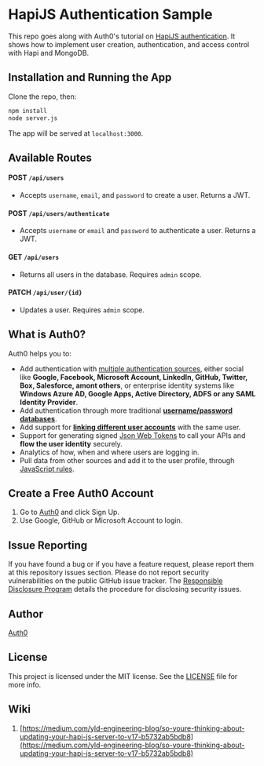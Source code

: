 # HapiJS Authentication Sample

This repo goes along with Auth0's tutorial on [HapiJS authentication](https://auth0.com/blog/2016/03/07/hapijs-authentication-secure-your-api-with-json-web-tokens/). It shows how to implement user creation, authentication, and access control with Hapi and MongoDB.

## Installation and Running the App

Clone the repo, then: 

```bash
npm install
node server.js
```

The app will be served at `localhost:3000`.

## Available Routes

#### **POST** `/api/users`
* Accepts `username`, `email`, and `password` to create a user. Returns a JWT.

#### **POST** `/api/users/authenticate`
* Accepts `username` or `email` and `password` to authenticate a user. Returns a JWT.

#### **GET** `/api/users`
* Returns all users in the database. Requires `admin` scope.

#### **PATCH** `/api/user/{id}`
* Updates a user. Requires `admin` scope.
 
## What is Auth0?

Auth0 helps you to:

* Add authentication with [multiple authentication sources](https://docs.auth0.com/identityproviders), either social like **Google, Facebook, Microsoft Account, LinkedIn, GitHub, Twitter, Box, Salesforce, amont others**, or enterprise identity systems like **Windows Azure AD, Google Apps, Active Directory, ADFS or any SAML Identity Provider**.
* Add authentication through more traditional **[username/password databases](https://docs.auth0.com/mysql-connection-tutorial)**.
* Add support for **[linking different user accounts](https://docs.auth0.com/link-accounts)** with the same user.
* Support for generating signed [Json Web Tokens](https://docs.auth0.com/jwt) to call your APIs and **flow the user identity** securely.
* Analytics of how, when and where users are logging in.
* Pull data from other sources and add it to the user profile, through [JavaScript rules](https://docs.auth0.com/rules).

## Create a Free Auth0 Account

1. Go to [Auth0](https://auth0.com) and click Sign Up.
2. Use Google, GitHub or Microsoft Account to login.

## Issue Reporting

If you have found a bug or if you have a feature request, please report them at this repository issues section. Please do not report security vulnerabilities on the public GitHub issue tracker. The [Responsible Disclosure Program](https://auth0.com/whitehat) details the procedure for disclosing security issues.

## Author

[Auth0](auth0.com)

## License

This project is licensed under the MIT license. See the [LICENSE](LICENSE) file for more info.

## Wiki 
1. [https://medium.com/yld-engineering-blog/so-youre-thinking-about-updating-your-hapi-js-server-to-v17-b5732ab5bdb8](https://medium.com/yld-engineering-blog/so-youre-thinking-about-updating-your-hapi-js-server-to-v17-b5732ab5bdb8)

